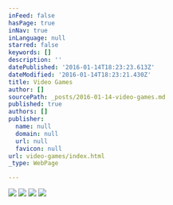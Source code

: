 ```yaml
---
inFeed: false
hasPage: true
inNav: true
inLanguage: null
starred: false
keywords: []
description: ''
datePublished: '2016-01-14T18:23:23.613Z'
dateModified: '2016-01-14T18:23:21.430Z'
title: Video Games
author: []
sourcePath: _posts/2016-01-14-video-games.md
published: true
authors: []
publisher:
  name: null
  domain: null
  url: null
  favicon: null
url: video-games/index.html
_type: WebPage

---
```

![](https://the-grid-user-content.s3-us-west-2.amazonaws.com/13fcd7a7-63ab-4893-8700-42dab979eaa5.jpg)
![](https://s3-us-west-2.amazonaws.com/the-grid-img/p/efb3dc80c641265336e31cc991ea5188624ee938.jpg)
![](https://the-grid-user-content.s3-us-west-2.amazonaws.com/ce2c08c0-e588-4f70-9698-aad3d8d32cd4.jpg)
![](https://s3-us-west-2.amazonaws.com/the-grid-img/p/6f19826542047f8bd09d544e7738c973ef3715d2.jpg)
